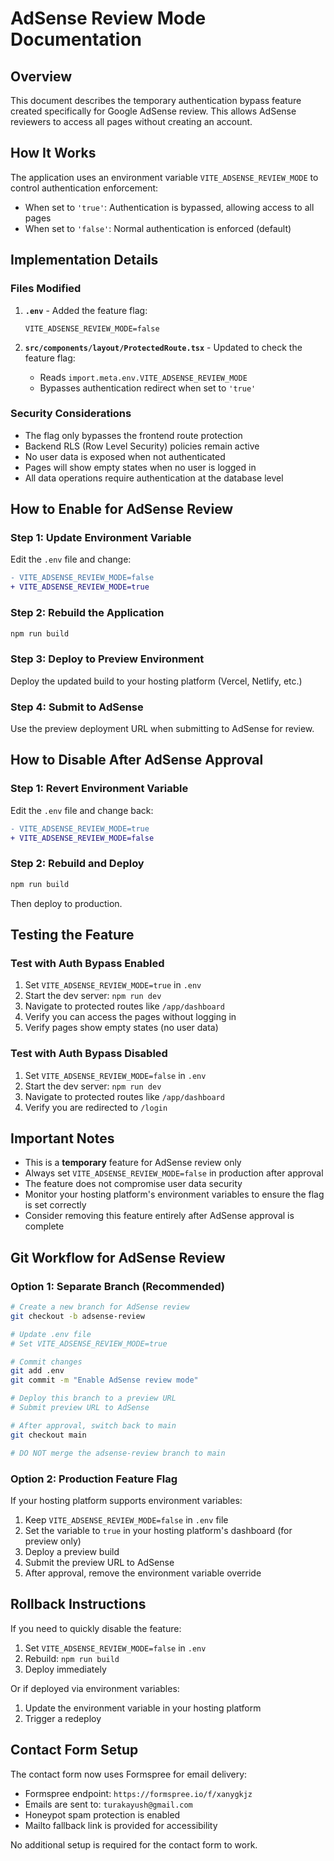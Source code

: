 # AdSense Review Mode Documentation

## Overview

This document describes the temporary authentication bypass feature created specifically for Google AdSense review. This allows AdSense reviewers to access all pages without creating an account.

## How It Works

The application uses an environment variable `VITE_ADSENSE_REVIEW_MODE` to control authentication enforcement:

- When set to `'true'`: Authentication is bypassed, allowing access to all pages
- When set to `'false'`: Normal authentication is enforced (default)

## Implementation Details

### Files Modified

1. **`.env`** - Added the feature flag:
   ```
   VITE_ADSENSE_REVIEW_MODE=false
   ```

2. **`src/components/layout/ProtectedRoute.tsx`** - Updated to check the feature flag:
   - Reads `import.meta.env.VITE_ADSENSE_REVIEW_MODE`
   - Bypasses authentication redirect when set to `'true'`

### Security Considerations

- The flag only bypasses the frontend route protection
- Backend RLS (Row Level Security) policies remain active
- No user data is exposed when not authenticated
- Pages will show empty states when no user is logged in
- All data operations require authentication at the database level

## How to Enable for AdSense Review

### Step 1: Update Environment Variable

Edit the `.env` file and change:

```diff
- VITE_ADSENSE_REVIEW_MODE=false
+ VITE_ADSENSE_REVIEW_MODE=true
```

### Step 2: Rebuild the Application

```bash
npm run build
```

### Step 3: Deploy to Preview Environment

Deploy the updated build to your hosting platform (Vercel, Netlify, etc.)

### Step 4: Submit to AdSense

Use the preview deployment URL when submitting to AdSense for review.

## How to Disable After AdSense Approval

### Step 1: Revert Environment Variable

Edit the `.env` file and change back:

```diff
- VITE_ADSENSE_REVIEW_MODE=true
+ VITE_ADSENSE_REVIEW_MODE=false
```

### Step 2: Rebuild and Deploy

```bash
npm run build
```

Then deploy to production.

## Testing the Feature

### Test with Auth Bypass Enabled

1. Set `VITE_ADSENSE_REVIEW_MODE=true` in `.env`
2. Start the dev server: `npm run dev`
3. Navigate to protected routes like `/app/dashboard`
4. Verify you can access the pages without logging in
5. Verify pages show empty states (no user data)

### Test with Auth Bypass Disabled

1. Set `VITE_ADSENSE_REVIEW_MODE=false` in `.env`
2. Start the dev server: `npm run dev`
3. Navigate to protected routes like `/app/dashboard`
4. Verify you are redirected to `/login`

## Important Notes

- This is a **temporary** feature for AdSense review only
- Always set `VITE_ADSENSE_REVIEW_MODE=false` in production after approval
- The feature does not compromise user data security
- Monitor your hosting platform's environment variables to ensure the flag is set correctly
- Consider removing this feature entirely after AdSense approval is complete

## Git Workflow for AdSense Review

### Option 1: Separate Branch (Recommended)

```bash
# Create a new branch for AdSense review
git checkout -b adsense-review

# Update .env file
# Set VITE_ADSENSE_REVIEW_MODE=true

# Commit changes
git add .env
git commit -m "Enable AdSense review mode"

# Deploy this branch to a preview URL
# Submit preview URL to AdSense

# After approval, switch back to main
git checkout main

# DO NOT merge the adsense-review branch to main
```

### Option 2: Production Feature Flag

If your hosting platform supports environment variables:

1. Keep `VITE_ADSENSE_REVIEW_MODE=false` in `.env` file
2. Set the variable to `true` in your hosting platform's dashboard (for preview only)
3. Deploy a preview build
4. Submit the preview URL to AdSense
5. After approval, remove the environment variable override

## Rollback Instructions

If you need to quickly disable the feature:

1. Set `VITE_ADSENSE_REVIEW_MODE=false` in `.env`
2. Rebuild: `npm run build`
3. Deploy immediately

Or if deployed via environment variables:

1. Update the environment variable in your hosting platform
2. Trigger a redeploy

## Contact Form Setup

The contact form now uses Formspree for email delivery:

- Formspree endpoint: `https://formspree.io/f/xanygkjz`
- Emails are sent to: `turakayush@gmail.com`
- Honeypot spam protection is enabled
- Mailto fallback link is provided for accessibility

No additional setup is required for the contact form to work.

